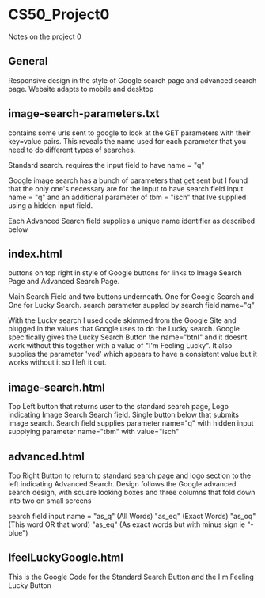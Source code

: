 # CS50_Project0

Notes on the project 0 

General
--------
Responsive design in the style of Google search page and advanced search page. Website adapts to mobile and desktop

image-search-parameters.txt
---------------------------
contains some urls sent to google to look at the GET parameters with their key=value pairs. This reveals the name used for each parameter that you need to do different types of searches.

Standard search. requires the input field to have name = "q"

Google image search has a bunch of parameters that get sent but I found that the only one's necessary are for the input to have search field input name = "q" and an additional parameter of 
tbm = "isch" that Ive supplied using a hidden input field.

Each Advanced Search field supplies a unique name identifier as described below


index.html
-----------
buttons on top right in style of Google buttons for links to Image Search Page and Advanced Search Page.

Main Search Field and two buttons underneath. One for Google Search and One for Lucky Search. search parameter suppled by search field  name="q"

With the Lucky search I used code skimmed from the Google Site and plugged in the values that Google uses to do the Lucky search. Google specifically gives the Lucky Search Button the name="btnI" and it doesnt work without this together with a value of "I'm Feeling Lucky". It also supplies the parameter 'ved' which appears to have a consistent value but it works without it so I left it out.

image-search.html
-----------------

Top Left button that returns user to the standard search page, Logo indicating Image Search
Search field. Single button below that submits image search. Search field supplies parameter name="q" with hidden input supplying parameter name="tbm" with value="isch"


advanced.html
---------------
Top Right Button to return to standard search page and logo section to the left indicating Advanced Search.
Design follows the Google advanced search design, with square looking boxes and three columns that fold down into two on small screens

search field input name = 
"as_q" (All Words)
"as_eq" (Exact Words)
"as_oq" (This word OR that word)
"as_eq" (As exact words but with minus sign ie "-blue")


IfeelLuckyGoogle.html
----------------------
This is the Google Code for the Standard Search Button and the I'm Feeling Lucky Button





